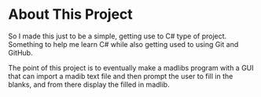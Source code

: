 # About This Project

So I made this just to be a simple, getting use to C# type of project. Something to help me learn C# while also getting used to using Git and GitHub. 

The point of this project is to eventually make a madlibs program with a GUI that can import a madib text file and then prompt the user to fill in the blanks, and from there display the filled in madlib. 